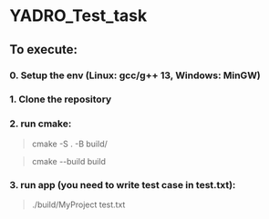 # YADRO_Test_task

## To execute:
### 0. Setup the env (Linux: gcc/g++ 13, Windows: MinGW)
### 1. Clone the repository
### 2. run cmake: 
> cmake -S . -B build/

> cmake --build build
### 3. run app (you need to write test case in test.txt):
> ./build/MyProject test.txt